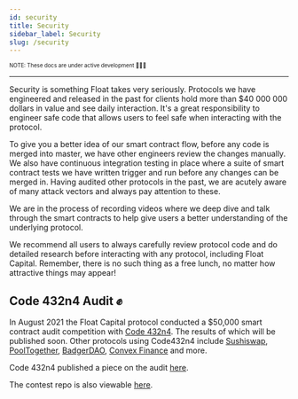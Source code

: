 ```yaml
---
id: security
title: Security
sidebar_label: Security
slug: /security
---
```


<sub><sup> NOTE: These docs are under active development 👷‍♀️👷 </sup></sub>

---

Security is something Float takes very seriously. Protocols we have engineered and released in the past for clients hold more than $40 000 000 dollars in value and see daily interaction. It's a great responsibility to engineer safe code that allows users to feel safe when interacting with the protocol.

To give you a better idea of our smart contract flow, before any code is merged into master, we have other engineers review the changes manually. We also have continuous integration testing in place where a suite of smart contract tests we have written trigger and run before any changes can be merged in. Having audited other protocols in the past, we are acutely aware of many attack vectors and always pay attention to these.

We are in the process of recording videos where we deep dive and talk through the smart contracts to help give users a better understanding of the underlying protocol.

We recommend all users to always carefully review protocol code and do detailed research before interacting with any protocol, including Float Capital. Remember, there is no such thing as a free lunch, no matter how attractive things may appear!

<!-- Float has been engineered with long term sustainability in mind. -->

## Code 432n4 Audit ✊

In August 2021 the Float Capital protocol conducted a $50,000 smart contract audit competition with [Code 432n4](https://code423n4.com/). The results of which will be published soon. Other protocols using Code432n4 include [Sushiswap](https://sushi.com/), [PoolTogether](https://pooltogether.com/), [BadgerDAO](https://badger.finance/), [Convex Finance](https://www.convexfinance.com/) and more.

Code 432n4 published a piece on the audit [here](https://medium.com/code-423n4/the-ones-in-the-arena-float-capital-41ac3c372e97).

The contest repo is also viewable [here](https://github.com/code-423n4/2021-08-floatcapital).
